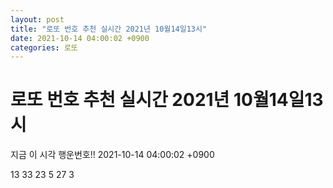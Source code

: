 ```yaml
---
layout: post
title: "로또 번호 추천 실시간 2021년 10월14일13시"
date: 2021-10-14 04:00:02 +0900
categories: 로또
---
```


# 로또 번호 추천 실시간 2021년 10월14일13시

지금 이 시각 행운번호!! 2021-10-14 04:00:02 +0900

 13  33  23  5  27  3 

